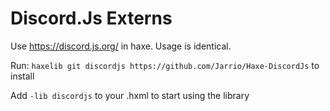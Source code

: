 # Discord.Js Externs

Use https://discord.js.org/ in haxe. Usage is identical.

Run: `haxelib git discordjs https://github.com/Jarrio/Haxe-DiscordJs` to install

Add `-lib discordjs` to your .hxml to start using the library 
